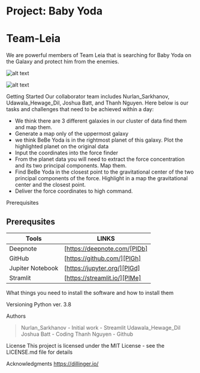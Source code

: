 # Project: Baby Yoda
# Team-Leia
We are powerful members of Team Leia that is searching for Baby Yoda on the Galaxy and protect him from the enemies. 

![alt text](https://user-images.githubusercontent.com/52428972/115845973-bb688f80-a421-11eb-8938-d66b0e1962bb.png)

![alt text](https://user-images.githubusercontent.com/52428972/115845615-501ebd80-a421-11eb-9ab5-3b2db794fce5.png)





Getting Started
Our collaborator team includes Nurlan_Sarkhanov, Udawala_Hewage_Dil, Joshua Batt, and Thanh Nguyen. Here below is our tasks and challenges that need to be achieved within a day:
- We think there are 3 different galaxies in our cluster of data find them and map them.
- Generate a map only of the uppermost galaxy
- we think BeBe Yoda is in the rightmost planet of this galaxy. Plot the highlighted planet on the original data
- Input the coordinates into the force finder
- From the planet data you will need to extract the force concentration and its two principal components. Map them.
- Find BeBe Yoda in the closest point to the gravitational center of the two principal components of the force. Highlight in a map the gravitational center and the closest point.
- Deliver the force coordinates to high command. 

Prerequisites
## Prerequsites

| Tools | LINKS|
| ------ | ------ |
| Deepnote | [https://deepnote.com/[PlDb] |
| GitHub | [https://github.com/][PlGh] |
| Jupiter Notebook | [https://jupyter.org/][PlGd] |
| Stramlit | [https://streamlit.io/][PlMe] |


What things you need to install the software and how to install them


Versioning
Python ver. 3.8

Authors
> Nurlan_Sarkhanov - Initial work - Streamlit
> Udawala_Hewage_Dil 
> Joshua Batt - Coding
> Thanh Nguyen - Github



License
This project is licensed under the MIT License - see the LICENSE.md file for details

Acknowledgments
https://dillinger.io/


